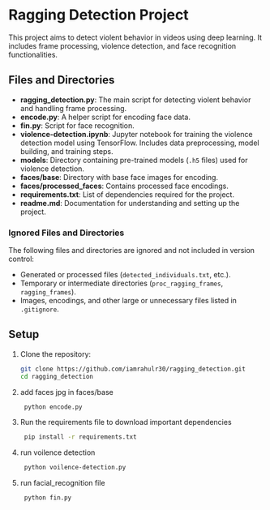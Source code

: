 # Ragging Detection Project

This project aims to detect violent behavior in videos using deep learning. It includes frame processing, violence detection, and face recognition functionalities.

## Files and Directories

- **ragging_detection.py**: The main script for detecting violent behavior and handling frame processing.
- **encode.py**: A helper script for encoding face data.
- **fin.py**: Script for face recognition.
- **violence-detection.ipynb**: Jupyter notebook for training the violence detection model using TensorFlow. Includes data preprocessing, model building, and training steps.
- **models**: Directory containing pre-trained models (`.h5` files) used for violence detection.
- **faces/base**: Directory with base face images for encoding.
- **faces/processed_faces**: Contains processed face encodings.
- **requirements.txt**: List of dependencies required for the project.
- **readme.md**: Documentation for understanding and setting up the project.

### Ignored Files and Directories

The following files and directories are ignored and not included in version control:
- Generated or processed files (`detected_individuals.txt`, etc.).
- Temporary or intermediate directories (`proc_ragging_frames`, `ragging_frames`).
- Images, encodings, and other large or unnecessary files listed in `.gitignore`.

## Setup

1. Clone the repository:
   ```bash
   git clone https://github.com/iamrahulr30/ragging_detection.git
   cd ragging_detection


2. add faces jpg in faces/base
   ```bash 
    python encode.py

3. Run the requirements file to download important dependencies
   ```bash
    pip install -r requirements.txt

4. run voilence detection
   ```bash 
    python voilence-detection.py

5. run facial_recognition file
   ```bash 
    python fin.py
